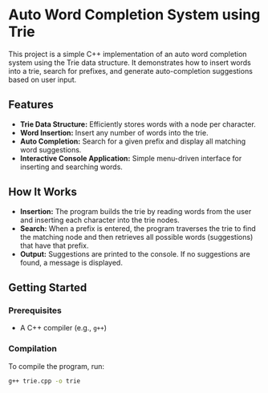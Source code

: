 # Auto Word Completion System using Trie

This project is a simple C++ implementation of an auto word completion system using the Trie data structure. It demonstrates how to insert words into a trie, search for prefixes, and generate auto-completion suggestions based on user input.

## Features

- **Trie Data Structure:** Efficiently stores words with a node per character.
- **Word Insertion:** Insert any number of words into the trie.
- **Auto Completion:** Search for a given prefix and display all matching word suggestions.
- **Interactive Console Application:** Simple menu-driven interface for inserting and searching words.

## How It Works

- **Insertion:** The program builds the trie by reading words from the user and inserting each character into the trie nodes.
- **Search:** When a prefix is entered, the program traverses the trie to find the matching node and then retrieves all possible words (suggestions) that have that prefix.
- **Output:** Suggestions are printed to the console. If no suggestions are found, a message is displayed.

## Getting Started

### Prerequisites

- A C++ compiler (e.g., `g++`)

### Compilation

To compile the program, run:

```bash
g++ trie.cpp -o trie
